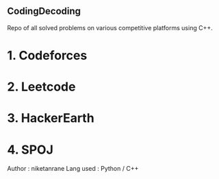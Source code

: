 ## CodingDecoding

Repo of all solved problems on various competitive platforms using C++.
# 1. Codeforces
# 2. Leetcode
# 3. HackerEarth
# 4. SPOJ

Author : niketanrane
Lang used : Python / C++
